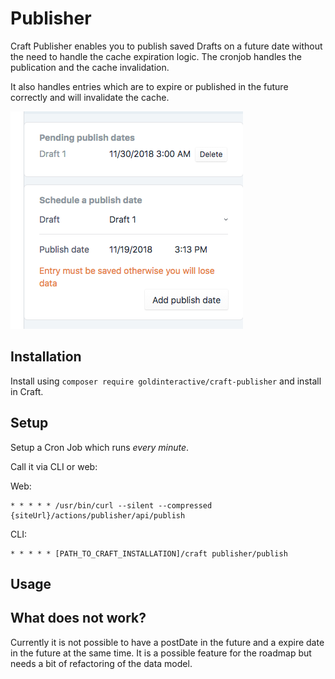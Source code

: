 # Publisher 

Craft Publisher enables you to publish saved Drafts on a future date without 
the need to handle the cache expiration logic. 
The cronjob handles the publication and the cache invalidation.

It also handles entries which are to expire or published in the 
future correctly and will invalidate the cache.

![Screenshot](resources/img/example1.png)

## Installation

Install using `composer require goldinteractive/craft-publisher` and install in Craft.

## Setup

Setup a Cron Job which runs *every minute*.

Call it via CLI or web:

Web:
```shell
* * * * * /usr/bin/curl --silent --compressed {siteUrl}/actions/publisher/api/publish
```

CLI:
```shell
* * * * * [PATH_TO_CRAFT_INSTALLATION]/craft publisher/publish
```

## Usage

## What does not work?

Currently it is not possible to have a postDate in the future and a expire date in the future at the same time.
It is a possible feature for the roadmap but needs a bit of refactoring of the data model.